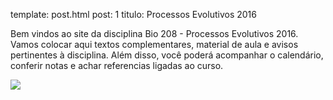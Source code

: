 template: post.html
post: 1
titulo: Processos Evolutivos 2016

Bem vindos ao site da disciplina Bio 208 - Processos Evolutivos 2016.
Vamos colocar aqui textos complementares, material de aula e avisos
pertinentes à disciplina. Além disso, você poderá acompanhar o
calendário, conferir notas e achar referencias ligadas ao curso.

![](/bio208/static/images/darwin.jpg)
